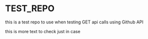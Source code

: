 # TEST_REPO
this is a test repo to use when testing GET api calls using Github API


this is more text to check just in case
